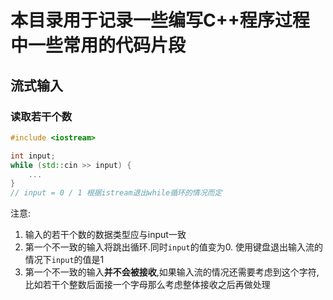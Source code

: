 # 本目录用于记录一些编写C++程序过程中一些常用的代码片段

## 流式输入

### 读取若干个数

```cpp
#include <iostream>

int input;
while (std::cin >> input) {
    ...
}
// input = 0 / 1 根据istream退出while循环的情况而定
```

注意:

1. 输入的若干个数的数据类型应与input一致
2. 第一个不一致的输入将跳出循环.同时`input`的值变为0. 使用键盘退出输入流的情况下`input`的值是1
3. 第一个不一致的输入**并不会被接收**,如果输入流的情况还需要考虑到这个字符,比如若干个整数后面接一个字母那么考虑整体接收之后再做处理